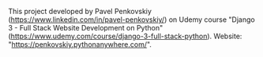 This project developed by Pavel Penkovskiy (https://www.linkedin.com/in/pavel-penkovskiy/) on Udemy course "Django 3 - Full Stack Website Development on Python" (https://www.udemy.com/course/django-3-full-stack-python).
Website: "https://penkovskiy.pythonanywhere.com/".
